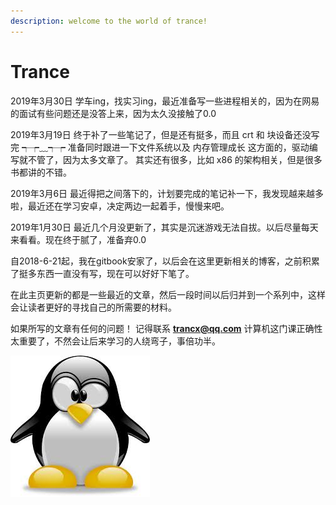 ```yaml
---
description: welcome to the world of trance!
---
```


# Trance

2019年3月30日  学车ing，找实习ing，最近准备写一些进程相关的，因为在网易的面试有些问题还是没答上来，因为太久没接触了0.0 

2019年3月19日 终于补了一些笔记了，但是还有挺多，而且 crt 和 块设备还没写完 ┭┮﹏┭┮ 准备同时跟进一下文件系统以及 内存管理成长 这方面的，驱动编写就不管了，因为太多文章了。 其实还有很多，比如 x86 的架构相关，但是很多书都讲的不错。

2019年3月6日  最近得把之间落下的，计划要完成的笔记补一下，我发现越来越多啦，最近还在学习安卓，决定两边一起着手，慢慢来吧。

2019年1月30日  最近几个月没更新了，其实是沉迷游戏无法自拔。以后尽量每天来看看。现在终于腻了，准备弃0.0



自2018-6-21起，我在gitbook安家了，以后会在这里更新相关的博客，之前积累了挺多东西一直没有写，现在可以好好下笔了。

在此主页更新的都是一些最近的文章，然后一段时间以后归并到一个系列中，这样会让读者更好的寻找自己的所需要的材料。

如果所写的文章有任何的问题！ 记得联系 **trancx@qq.com** 计算机这门课正确性太重要了，不然会让后来学习的人绕弯子，事倍功半。



![WELCOME](.gitbook/assets/images.jpeg)

